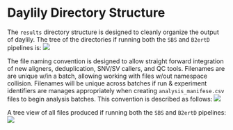 # Daylily Directory Structure

The `results` directory structure is designed to cleanly organize the output of daylily.  The tree of the directories if running both the `SBS` and `B2ertD` pipelines is:
  ![](../images/assets/day_tree_dir.png)
  
The file naming convention is designed to allow straight forward integration of new aligners, deduplication, SNV/SV callers, and QC tools. Filenames are are unique w/in a batch, allowing working with files w/out namespace collision. Filenames will be unique across batches if run & experiment identifiers are manages appropriately when creating `analysis_manifese.csv` files to begin analysis batches. This convention is described as follows:
  ![](../images/assets/day_filename_convention.png)
  
A tree view of all files produced if running both the `SBS` and `B2ertD` pipelines:
  ![](../images/assets/day_files_tree.png)
  
  
